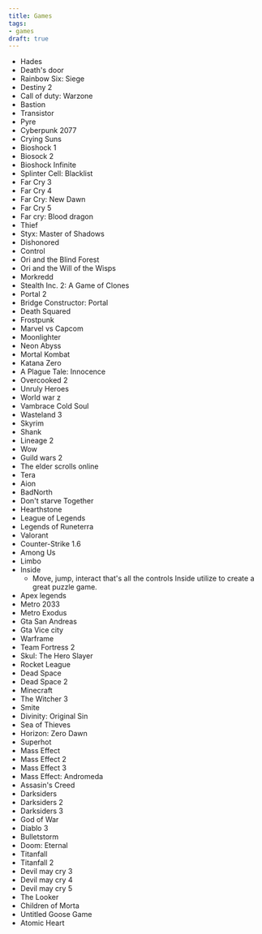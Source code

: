 ```yaml
---
title: Games
tags:
- games
draft: true
---
```

- Hades
- Death's door
- Rainbow Six: Siege
- Destiny 2
- Call of duty: Warzone
- Bastion
- Transistor
- Pyre
- Cyberpunk 2077
- Crying Suns
- Bioshock 1
- Biosock 2
- Bioshock Infinite
- Splinter Cell: Blacklist
- Far Cry 3
- Far Cry 4
- Far Cry: New Dawn
- Far Cry 5
- Far cry: Blood dragon
- Thief
- Styx: Master of Shadows
- Dishonored
- Control
- Ori and the Blind Forest
- Ori and the Will of the Wisps
- Morkredd
- Stealth Inc. 2: A Game of Clones
- Portal 2
- Bridge Constructor: Portal
- Death Squared
- Frostpunk
- Marvel vs Capcom
- Moonlighter
- Neon Abyss
- Mortal Kombat
- Katana Zero
- A Plague Tale: Innocence
- Overcooked 2
- Unruly Heroes
- World war z
- Vambrace Cold Soul
- Wasteland 3
- Skyrim
- Shank
- Lineage 2
- Wow
- Guild wars 2
- The elder scrolls online
- Tera
- Aion
- BadNorth
- Don't starve Together
- Hearthstone
- League of Legends
- Legends of Runeterra
- Valorant
- Counter-Strike 1.6
- Among Us
- Limbo
- Inside
    - Move, jump, interact that's all the controls Inside utilize to create a great puzzle game.
- Apex legends
- Metro 2033
- Metro Exodus
- Gta San Andreas
- Gta Vice city
- Warframe
- Team Fortress 2
- Skul: The Hero Slayer
- Rocket League
- Dead Space
- Dead Space 2
- Minecraft
- The Witcher 3
- Smite
- Divinity: Original Sin
- Sea of Thieves
- Horizon: Zero Dawn
- Superhot
- Mass Effect
- Mass Effect 2
- Mass Effect 3
- Mass Effect: Andromeda
- Assasin's Creed
- Darksiders
- Darksiders 2
- Darksiders 3
- God of War
- Diablo 3
- Bulletstorm
- Doom: Eternal
- Titanfall
- Titanfall 2
- Devil may cry 3
- Devil may cry 4
- Devil may cry 5
- The Looker
- Children of Morta
- Untitled Goose Game
- Atomic Heart